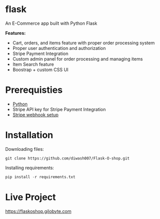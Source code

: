 # flask
An E-Commerce app built with Python Flask

**Features:** 
 - Cart, orders, and items feature with proper order processing system
 - Proper user authentication and authorization
 - Stripe Payment Integration
 - Custom admin panel for order processing and managing items
 - Item Search feature
 - Boostrap + custom CSS UI

# Prerequisties

 - [Python](https://www.python.org/)
 - Stripe API key for Stripe Payment Integration
 - [Stripe webhook setup](https://stripe.com/docs/payments/handling-payment-events#install-cli)

# Installation
Downloading files:
```
git clone https://github.com/diwash007/Flask-O-shop.git
```
Installing requirements:
```py
pip install -r requirements.txt
```

# Live Project
https://flaskoshop.gilobyte.com
